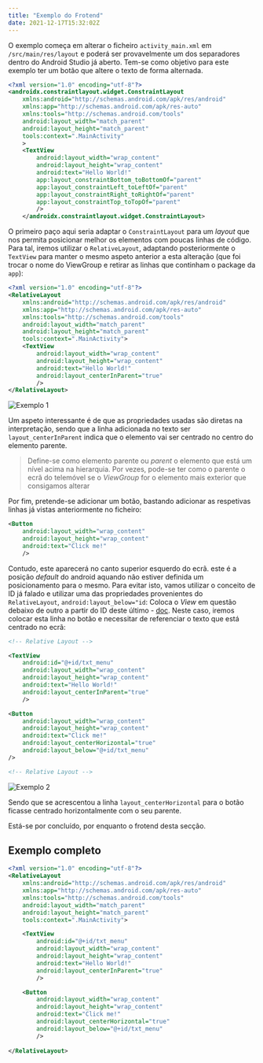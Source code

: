 ```yaml
---
title: "Exemplo do Frotend"
date: 2021-12-17T15:32:02Z
---
```


O exemplo começa em alterar o ficheiro `activity_main.xml` em `/src/main/res/layout` e poderá ser provavelmente um dos separadores dentro do Android Studio já aberto.
Tem-se como objetivo para este exemplo ter um botão que altere o texto de forma alternada.

```xml
<?xml version="1.0" encoding="utf-8"?>
<androidx.constraintlayout.widget.ConstraintLayout
    xmlns:android="http://schemas.android.com/apk/res/android"
    xmlns:app="http://schemas.android.com/apk/res-auto"
    xmlns:tools="http://schemas.android.com/tools"
    android:layout_width="match_parent"
    android:layout_height="match_parent"
    tools:context=".MainActivity"
    >
    <TextView
        android:layout_width="wrap_content"
        android:layout_height="wrap_content"
        android:text="Hello World!"
        app:layout_constraintBottom_toBottomOf="parent"
        app:layout_constraintLeft_toLeftOf="parent"
        app:layout_constraintRight_toRightOf="parent"
        app:layout_constraintTop_toTopOf="parent"
        />
    </androidx.constraintlayout.widget.ConstraintLayout>
```

O primeiro paço aqui seria adaptar o `ConstraintLayout` para um *layout* que nos permita posicionar melhor os elementos com poucas linhas de código.
Para tal, iremos utilizar o `RelativeLayout`, adaptando posteriormente o `TextView` para manter o mesmo aspeto anterior a esta alteração (que foi trocar o nome do ViewGroup e retirar as linhas que continham o package da `app`):

```xml
<?xml version="1.0" encoding="utf-8"?>
<RelativeLayout
    xmlns:android="http://schemas.android.com/apk/res/android"
    xmlns:app="http://schemas.android.com/apk/res-auto"
    xmlns:tools="http://schemas.android.com/tools"
    android:layout_width="match_parent"
    android:layout_height="match_parent"
    tools:context=".MainActivity">
    <TextView
        android:layout_width="wrap_content"
        android:layout_height="wrap_content"
        android:text="Hello World!"
        android:layout_centerInParent="true"
        />
</RelativeLayout>
```
![Exemplo 1](../images/exemplo_frotend_1.png)

Um aspeto interessante é de que as propriedades usadas são diretas na interpretação, sendo que a linha adicionada no texto ser `layout_centerInParent` indica que o elemento vai ser centrado no centro do elemento parente.

> Define-se como elemento parente ou *parent* o elemento que está um nível acima na hierarquia. Por vezes, pode-se ter como o parente o ecrã do telemóvel se o *ViewGroup* for o elemento mais exterior que consigamos alterar

Por fim, pretende-se adicionar um botão, bastando adicionar as respetivas linhas já vistas anteriormente no ficheiro:

```xml
<Button
    android:layout_width="wrap_content"
    android:layout_height="wrap_content"
    android:text="Click me!"
    />
```

Contudo, este aparecerá no canto superior esquerdo do ecrã.
este é a posição *default* do android aquando não estiver definida um posicionamento para o mesmo.
Para evitar isto, vamos utilizar o conceito de ID já falado e utilizar uma das propriedades provenientes do `RelativeLayout`, `android:layout_below="id`: Coloca o *View* em questão debaixo de outro a partir do ID deste último - [doc](https://developer.android.com/reference/android/widget/RelativeLayout.LayoutParams#attr_android:layout_below).
Neste caso, iremos colocar esta linha no botão e necessitar de referenciar o texto que está centrado no ecrã:

```xml
<!-- Relative Layout -->

<TextView
    android:id="@+id/txt_menu"
    android:layout_width="wrap_content"
    android:layout_height="wrap_content"
    android:text="Hello World!"
    android:layout_centerInParent="true"
    />

<Button
    android:layout_width="wrap_content"
    android:layout_height="wrap_content"
    android:text="Click me!"
    android:layout_centerHorizontal="true"
    android:layout_below="@+id/txt_menu"
/>

<!-- Relative Layout -->
```
![Exemplo 2](../images/exemplo_frotend_2.png)

Sendo que se acrescentou a linha `layout_centerHorizontal` para o botão ficasse centrado horizontalmente com o seu parente.

Está-se por concluído, por enquanto o frotend desta secção.

## Exemplo completo
```xml
<?xml version="1.0" encoding="utf-8"?>
<RelativeLayout
    xmlns:android="http://schemas.android.com/apk/res/android"
    xmlns:app="http://schemas.android.com/apk/res-auto"
    xmlns:tools="http://schemas.android.com/tools"
    android:layout_width="match_parent"
    android:layout_height="match_parent"
    tools:context=".MainActivity">

    <TextView
        android:id="@+id/txt_menu"
        android:layout_width="wrap_content"
        android:layout_height="wrap_content"
        android:text="Hello World!"
        android:layout_centerInParent="true"
        />

    <Button
        android:layout_width="wrap_content"
        android:layout_height="wrap_content"
        android:text="Click me!"
        android:layout_centerHorizontal="true"
        android:layout_below="@+id/txt_menu"
        />
        
</RelativeLayout>
```